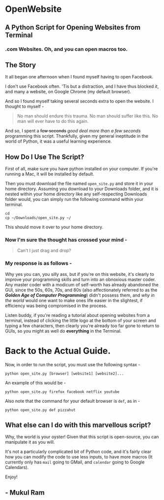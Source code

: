 # OpenWebsite
## A Python Script for Opening Websites from Terminal
### .com Websites. Oh, and you can open macros too.

## The Story

It all began one afternoon when I found myself having to open Facebook.

I don't use Facebook often. 'Tis but a distraction, and I have thus blocked *it*, and many a website, on Google Chrome (my default browser).

And so I found myself taking several seconds extra to open the website. I thought to myself -
> No man should endure this trauma. No man should suffer like this.
> No man will ever have to do this again.

And so, I spent a ~~few seconds~~ *good deal more than a few seconds* programming this script. Thankfully, given my general ineptitude in the world of Python, it was a useful learning experience.

## How Do I Use The Script?
First of all, make sure you have python installed on your computer. If you're running a Mac, it will be installed by default.

Then you must download the file named `open_site.py` and store it in your home directory. Assuming you download to your Downloads folder,
and it is nested within your home directory like any self-respecting Downloads folder would, you can simply run the following command within your terminal.

```
cd
cp ~/Downloads/open_site.py ~/
```

This should move it over to your home directory.

### Now I'm sure the thought has crossed your mind -
> Can't I just drag and drop?

### My response is as follows -
Why yes you can, you silly ass, but if you're on this website, it's clearly to improve your programming skills and turn into an obnoxious master coder. Any master coder with a modicum of self-worth has already abandoned the GUI, since the 50s, 60s, 70s, and 80s (also affectionately referred to as the ***Golden Age of Computer Programming***) didn't possess them, and *why in the world* would one want to make ones life easier in the slightest, if efficiency was being compromised in the process.

Listen buddy, if you're reading a tutorial about opening websites from a terminal, instead of clicking the little logo at the bottom of your screen and typing a few characters, then clearly you're already too far gone to return to GUIs, so you might as well do **everything** in the Terminal.

# Back to the Actual Guide.

Now, in order to run the script, you must use the following syntax -

`python open_site.py [browser] [website1] [website2]...`

An example of this would be -

`python open_site.py firefox facebook netflix youtube`

Also note that the command for your default browser is `def`, as in -

`python open_site.py def pizzahut`

## What else can I do with this marvellous script?
Why, the world is your oyster! Given that this script is open-source, you can manipulate it as you will.

It's not a particularly complicated bit of Python code, and it's fairly clear how you can modify the code to use less inputs, to have more macros (It currently only has `mail` going to GMail, and `calendar` going to Google Calendars).

Enjoy!

## - Mukul Ram
